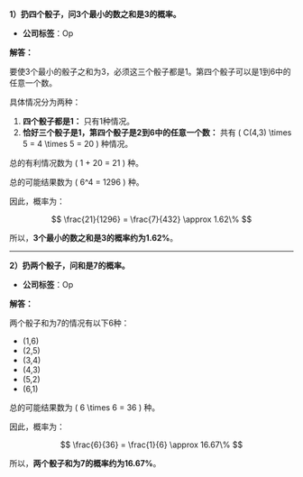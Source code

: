 


**1）扔四个骰子，问3个最小的数之和是3的概率。**
- **公司标签**：Op

**解答：**

要使3个最小的骰子之和为3，必须这三个骰子都是1。第四个骰子可以是1到6中的任意一个数。

具体情况分为两种：

1. **四个骰子都是1：** 只有1种情况。
2. **恰好三个骰子是1，第四个骰子是2到6中的任意一个数：** 共有 \( C(4,3) \times 5 = 4 \times 5 = 20 \) 种情况。

总的有利情况数为 \( 1 + 20 = 21 \) 种。

总的可能结果数为 \( 6^4 = 1296 \) 种。

因此，概率为：

$$
\frac{21}{1296} = \frac{7}{432} \approx 1.62\%
$$

所以，**3个最小的数之和是3的概率约为1.62%**。

---

**2）扔两个骰子，问和是7的概率。**
- **公司标签**：Op
  
**解答：**

两个骰子和为7的情况有以下6种：

- (1,6)
- (2,5)
- (3,4)
- (4,3)
- (5,2)
- (6,1)

总的可能结果数为 \( 6 \times 6 = 36 \) 种。

因此，概率为：

$$
\frac{6}{36} = \frac{1}{6} \approx 16.67\%
$$

所以，**两个骰子和为7的概率约为16.67%**。


